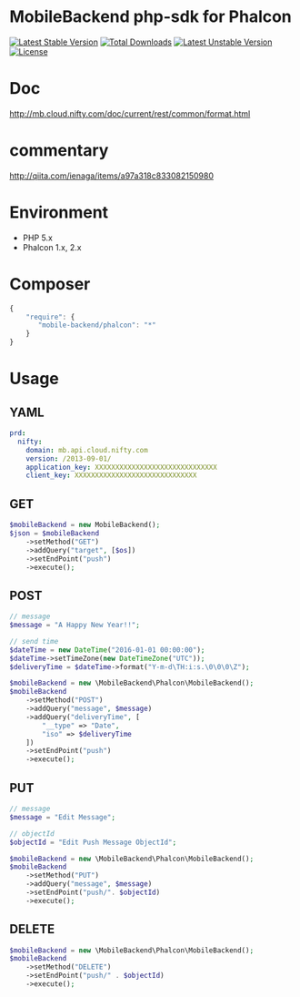 MobileBackend php-sdk for Phalcon
=======

[![Latest Stable Version](https://poser.pugx.org/mobile-backend/phalcon/v/stable)](https://packagist.org/packages/mobile-backend/phalcon) [![Total Downloads](https://poser.pugx.org/mobile-backend/phalcon/downloads)](https://packagist.org/packages/mobile-backend/phalcon) [![Latest Unstable Version](https://poser.pugx.org/mobile-backend/phalcon/v/unstable)](https://packagist.org/packages/mobile-backend/phalcon) [![License](https://poser.pugx.org/mobile-backend/phalcon/license)](https://packagist.org/packages/mobile-backend/phalcon)

# Doc

http://mb.cloud.nifty.com/doc/current/rest/common/format.html

# commentary

http://qiita.com/ienaga/items/a97a318c833082150980


# Environment

* PHP 5.x
* Phalcon 1.x, 2.x

# Composer

```javascript
{
    "require": {
       "mobile-backend/phalcon": "*"
    }
}
```

# Usage

## YAML

```yaml
prd:
  nifty:
    domain: mb.api.cloud.nifty.com
    version: /2013-09-01/
    application_key: XXXXXXXXXXXXXXXXXXXXXXXXXXXXXX
    client_key: XXXXXXXXXXXXXXXXXXXXXXXXXXXXXX
```

## GET

```php
$mobileBackend = new MobileBackend();
$json = $mobileBackend
    ->setMethod("GET")
    ->addQuery("target", [$os])
    ->setEndPoint("push")
    ->execute();
```

## POST

```php
// message
$message = "A Happy New Year!!";

// send time
$dateTime = new DateTime("2016-01-01 00:00:00");
$dateTime->setTimeZone(new DateTimeZone("UTC"));
$deliveryTime = $dateTime->format("Y-m-d\TH:i:s.\0\0\0\Z");

$mobileBackend = new \MobileBackend\Phalcon\MobileBackend();
$mobileBackend
    ->setMethod("POST")
    ->addQuery("message", $message)
    ->addQuery("deliveryTime", [
        "__type" => "Date",
        "iso" => $deliveryTime
    ])
    ->setEndPoint("push")
    ->execute();
```

## PUT

```php
// message
$message = "Edit Message";

// objectId
$objectId = "Edit Push Message ObjectId";

$mobileBackend = new \MobileBackend\Phalcon\MobileBackend();
$mobileBackend
    ->setMethod("PUT")
    ->addQuery("message", $message)
    ->setEndPoint("push/". $objectId)
    ->execute();
```

## DELETE

```php
$mobileBackend = new \MobileBackend\Phalcon\MobileBackend();
$mobileBackend
    ->setMethod("DELETE")
    ->setEndPoint("push/" . $objectId)
    ->execute();
```
